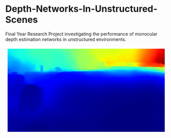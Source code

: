 # Depth-Networks-In-Unstructured-Scenes
Final Year Research Project investigating the performance of monocular depth estimation networks in unstructured environments.


![Depth Estimation in Unstructured, Natural Scenes](alhashim_fieldsafe_1.png?raw=true "Depth Estimation in Unstructured, Natural Scenes")
